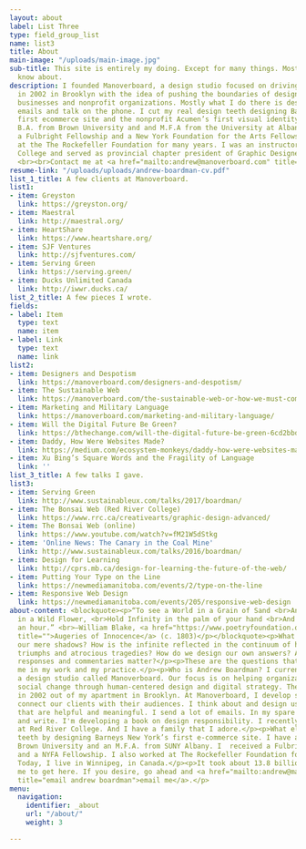 ```yaml
---
layout: about
label: List Three
type: field_group_list
name: list3
title: About
main-image: "/uploads/main-image.jpg"
sub-title: This site is entirely my doing. Except for many things. Most of them I
  know about.
description: I founded Manoverboard, a design studio focused on driving social change,
  in 2002 in Brooklyn with the idea of pushing the boundaries of design for innovative
  businesses and nonprofit organizations. Mostly what I do there is design and send
  emails and talk on the phone. I cut my real design teeth designing Barneys New York’s
  first ecommerce site and the nonprofit Acumen’s first visual identity. I hold a
  B.A. from Brown University and and M.F.A from the University at Albany SUNY. I received
  a Fulbright Fellowship and a New York Foundation for the Arts Fellowship. I worked
  at the The Rockefeller Foundation for many years. I was an instructor at Red River
  College and served as provincial chapter president of Graphic Designers of Canada.
  <br><br>Contact me at <a href="mailto:andrew@manoverboard.com" title="">andrew@manoverboard.com</a>
resume-link: "/uploads/uploads/andrew-boardman-cv.pdf"
list_1_title: A few clients at Manoverboard.
list1:
- item: Greyston
  link: https://greyston.org/
- item: Maestral
  link: http://maestral.org/
- item: HeartShare
  link: https://www.heartshare.org/
- item: SJF Ventures
  link: http://sjfventures.com/
- item: Serving Green
  link: https://serving.green/
- item: Ducks Unlimited Canada
  link: http://iwwr.ducks.ca/
list_2_title: A few pieces I wrote.
fields:
- label: Item
  type: text
  name: item
- label: Link
  type: text
  name: link
list2:
- item: Designers and Despotism
  link: https://manoverboard.com/designers-and-despotism/
- item: The Sustainable Web
  link: https://manoverboard.com/the-sustainable-web-or-how-we-must-communicate/
- item: Marketing and Military Language
  link: https://manoverboard.com/marketing-and-military-language/
- item: Will the Digital Future Be Green?
  link: https://bthechange.com/will-the-digital-future-be-green-6cd2bbd34f4a
- item: Daddy, How Were Websites Made?
  link: https://medium.com/ecosystem-monkeys/daddy-how-were-websites-made-b0b324e35bf7
- item: Xu Bing’s Square Words and the Fragility of Language
  link: ''
list_3_title: A few talks I gave.
list3:
- item: Serving Green
  link: http://www.sustainableux.com/talks/2017/boardman/
- item: The Bonsai Web (Red River College)
  link: https://www.rrc.ca/creativearts/graphic-design-advanced/
- item: The Bonsai Web (online)
  link: https://www.youtube.com/watch?v=fM21W5dStkg
- item: 'Online News: The Canary in the Coal Mine'
  link: http://www.sustainableux.com/talks/2016/boardman/
- item: Design for Learning
  link: http://cprs.mb.ca/design-for-learning-the-future-of-the-web/
- item: Putting Your Type on the Line
  link: https://newmediamanitoba.com/events/2/type-on-the-line
- item: Responsive Web Design
  link: https://newmediamanitoba.com/events/205/responsive-web-design
about-content: <blockquote><p>“To see a World in a Grain of Sand <br>And a Heaven
  in a Wild Flower, <br>Hold Infinity in the palm of your hand <br>And Eternity in
  an hour.” <br>—William Blake, <a href="https://www.poetryfoundation.org/poems/43650/auguries-of-innocence"
  title="">Augeries of Innocence</a> (c. 1803)</p></blockquote><p>What exists beyond
  our mere shadows? How is the infinite reflected in the continuum of history's unfolding
  triumphs and atrocious tragedies? How do we design our own answers? And how do individual
  responses and commentaries matter?</p><p>These are the questions that challenge
  me in my work and my practice.</p><p>Who is Andrew Boardman? I currently manage
  a design studio called Manoverboard. Our focus is on helping organizations drive
  social change through human-centered design and digital strategy. The company started
  in 2002 out of my apartment in Brooklyn. At Manoverboard, I develop strategies to
  connect our clients with their audiences. I think about and design user experiences
  that are helpful and meaningful. I send a lot of emails. In my spare time, I draw
  and write. I'm developing a book on design responsibility. I recently taught design
  at Red River College. And I have a family that I adore.</p><p>What else? I cut my
  teeth by designing Barneys New York’s first e-commerce site. I have a degree from
  Brown University and an M.F.A. from SUNY Albany. I  received a Fulbright Fellowship
  and a NYFA Fellowship. I also worked at The Rockefeller Foundation for many years.
  Today, I live in Winnipeg, in Canada.</p><p>It took about 13.8 billion years for
  me to get here. If you desire, go ahead and <a href="mailto:andrew@manoverboard.com"
  title="email andrew boardman">email me</a>.</p>
menu:
  navigation:
    identifier: _about
    url: "/about/"
    weight: 3

---
```

